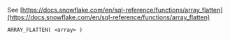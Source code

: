 See [https://docs.snowflake.com/en/sql-reference/functions/array_flatten](https://docs.snowflake.com/en/sql-reference/functions/array_flatten)
```
ARRAY_FLATTEN( <array> )
```
